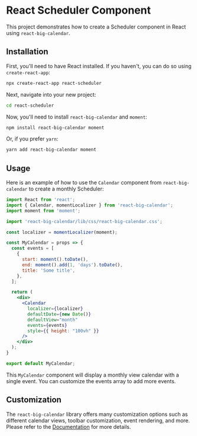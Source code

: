 
# React Scheduler Component

This project demonstrates how to create a Scheduler component in React using `react-big-calendar`. 

## Installation

First, you'll need to have React installed. If you haven't, you can do so using `create-react-app`:

```bash
npx create-react-app react-scheduler
```

Next, navigate into your new project:

```bash
cd react-scheduler
```

Now, you'll need to install `react-big-calendar` and `moment`:

```bash
npm install react-big-calendar moment
```

Or, if you prefer `yarn`:

```bash
yarn add react-big-calendar moment
```

## Usage

Here is an example of how to use the `Calendar` component from `react-big-calendar` to create a monthly Scheduler:

```jsx
import React from 'react';
import { Calendar, momentLocalizer } from 'react-big-calendar';
import moment from 'moment';

import 'react-big-calendar/lib/css/react-big-calendar.css';

const localizer = momentLocalizer(moment);

const MyCalendar = props => {
  const events = [
    {
      start: moment().toDate(),
      end: moment().add(1, 'days').toDate(),
      title: 'Some title',
    },
  ];

  return (
    <div>
      <Calendar
        localizer={localizer}
        defaultDate={new Date()}
        defaultView="month"
        events={events}
        style={{ height: "100vh" }}
      />
    </div>
  );
}

export default MyCalendar;
```

This `MyCalendar` component will display a monthly view calendar with a single event. You can customize the events array to add more events.

## Customization

The `react-big-calendar` library offers many customization options such as different calendar views, toolbar customization, event rendering, and more. Please refer to the [Documentation](https://codesandbox.io/examples/package/react-big-calendar) for more details.
```